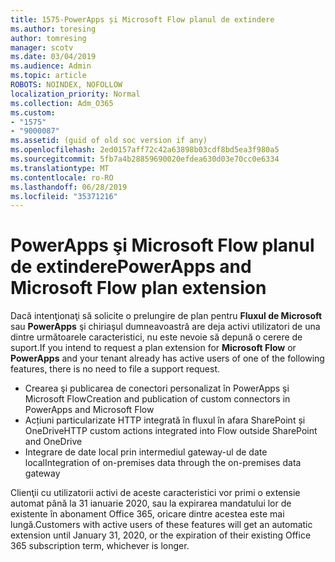 ```yaml
---
title: 1575-PowerApps și Microsoft Flow planul de extindere
ms.author: toresing
author: tomresing
manager: scotv
ms.date: 03/04/2019
ms.audience: Admin
ms.topic: article
ROBOTS: NOINDEX, NOFOLLOW
localization_priority: Normal
ms.collection: Adm_O365
ms.custom:
- "1575"
- "9000087"
ms.assetid: (guid of old soc version if any)
ms.openlocfilehash: 2ed0157aff72c42a63898b03cdf8bd5ea3f980a5
ms.sourcegitcommit: 5fb7a4b28859690020efdea630d03e70cc0e6334
ms.translationtype: MT
ms.contentlocale: ro-RO
ms.lasthandoff: 06/28/2019
ms.locfileid: "35371216"
---
```

# <a name="powerapps-and-microsoft-flow-plan-extension"></a><span data-ttu-id="52489-102">PowerApps şi Microsoft Flow planul de extindere</span><span class="sxs-lookup"><span data-stu-id="52489-102">PowerApps and Microsoft Flow plan extension</span></span>

<span data-ttu-id="52489-103">Dacă intenţionaţi să solicite o prelungire de plan pentru **Fluxul de Microsoft** sau **PowerApps** şi chiriaşul dumneavoastră are deja activi utilizatori de una dintre următoarele caracteristici, nu este nevoie să depună o cerere de suport.</span><span class="sxs-lookup"><span data-stu-id="52489-103">If you intend to request a plan extension for **Microsoft Flow** or **PowerApps** and your tenant already has active users of one of the following features, there is no need to file a support request.</span></span>

- <span data-ttu-id="52489-104">Crearea şi publicarea de conectori personalizat în PowerApps şi Microsoft Flow</span><span class="sxs-lookup"><span data-stu-id="52489-104">Creation and publication of custom connectors in PowerApps and Microsoft Flow</span></span>
- <span data-ttu-id="52489-105">Acțiuni particularizate HTTP integrată în fluxul în afara SharePoint și OneDrive</span><span class="sxs-lookup"><span data-stu-id="52489-105">HTTP custom actions integrated into Flow outside SharePoint and OneDrive</span></span>
- <span data-ttu-id="52489-106">Integrare de date local prin intermediul gateway-ul de date local</span><span class="sxs-lookup"><span data-stu-id="52489-106">Integration of on-premises data through the on-premises  data gateway</span></span>

<span data-ttu-id="52489-107">Clienţii cu utilizatorii activi de aceste caracteristici vor primi o extensie automat până la 31 ianuarie 2020, sau la expirarea mandatului lor de existente în abonament Office 365, oricare dintre acestea este mai lungă.</span><span class="sxs-lookup"><span data-stu-id="52489-107">Customers with active users of these features will get an automatic extension until January 31, 2020, or the expiration of their existing Office 365 subscription term, whichever is longer.</span></span>